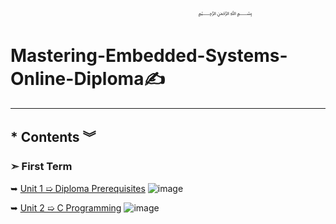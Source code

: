                                               ﷽

# Mastering-Embedded-Systems-Online-Diploma✍
---
## * Contents ︾

### ➣ First Term 
 ➥ [Unit 1 ➯ Diploma Prerequisites](https://github.com/Moataz-Elhawary/Mastering-Embedded-System) ![image](https://progress-bar.dev/100/?title=No_Assignments&color=bababa)
 
 ➥ [Unit 2 ➯ C Programming](https://github.com/Moataz-Elhawary/Mastering-Embedded-System/tree/master/Unit_2_C_Programming) ![image](https://progress-bar.dev/30/?title=in-progress)


